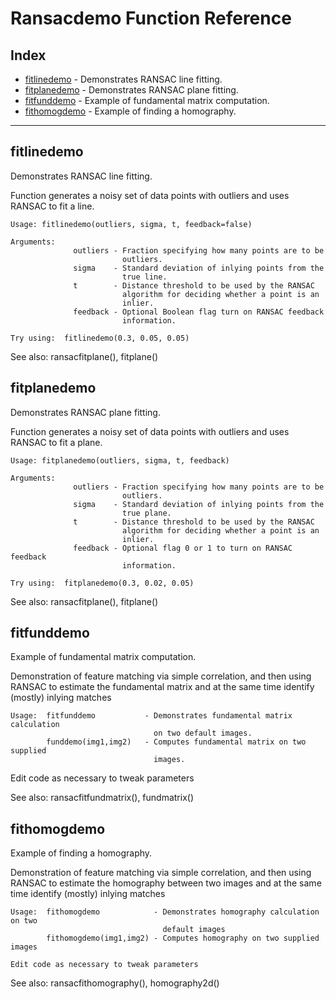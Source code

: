 Ransacdemo Function Reference
=============================

## Index

* [fitlinedemo](#fitlinedemo) - Demonstrates RANSAC line fitting.
* [fitplanedemo](#fitplanedemo) - Demonstrates RANSAC plane fitting.
* [fitfunddemo](#fitfunddemo) - Example of fundamental matrix computation.
* [fithomogdemo](#fithomogdemo) - Example of finding a homography.

____________________________________________

## fitlinedemo 

Demonstrates RANSAC line fitting.

Function generates a noisy set of data points with outliers and uses
RANSAC to fit a line.

```
Usage: fitlinedemo(outliers, sigma, t, feedback=false)

Arguments:
              outliers - Fraction specifying how many points are to be
                         outliers.
              sigma    - Standard deviation of inlying points from the
                         true line.
              t        - Distance threshold to be used by the RANSAC
                         algorithm for deciding whether a point is an
                         inlier. 
              feedback - Optional Boolean flag turn on RANSAC feedback
                         information.

Try using:  fitlinedemo(0.3, 0.05, 0.05)
```

See also: ransacfitplane(), fitplane()


## fitplanedemo 

Demonstrates RANSAC plane fitting.

Function generates a noisy set of data points with outliers and uses
RANSAC to fit a plane.

```
Usage: fitplanedemo(outliers, sigma, t, feedback)

Arguments:
              outliers - Fraction specifying how many points are to be
                         outliers.
              sigma    - Standard deviation of inlying points from the
                         true plane.
              t        - Distance threshold to be used by the RANSAC
                         algorithm for deciding whether a point is an
                         inlier. 
              feedback - Optional flag 0 or 1 to turn on RANSAC feedback
                         information.

Try using:  fitplanedemo(0.3, 0.02, 0.05)
```

See also: ransacfitplane(), fitplane()


## fitfunddemo 

Example of fundamental matrix computation.

Demonstration of feature matching via simple correlation, and then using
RANSAC to estimate the fundamental matrix and at the same time identify
(mostly) inlying matches
```
Usage:  fitfunddemo           - Demonstrates fundamental matrix calculation
                                on two default images.
        funddemo(img1,img2)   - Computes fundamental matrix on two supplied
                                images.
```
Edit code as necessary to tweak parameters

See also: ransacfitfundmatrix(), fundmatrix()


## fithomogdemo 

Example of finding a homography.

Demonstration of feature matching via simple correlation, and then using
RANSAC to estimate the homography between two images and at the same time
identify (mostly) inlying matches
```
Usage:  fithomogdemo            - Demonstrates homography calculation on two 
                                  default images
        fithomogdemo(img1,img2) - Computes homography on two supplied images

Edit code as necessary to tweak parameters
```
See also: ransacfithomography(), homography2d()